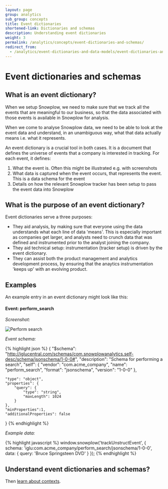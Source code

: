 ```yaml
---
layout: page
group: analytics
sub_group: concepts
title: Event dictionaries
shortened-link: Dictionaries and schemas
description: Understanding event dictionaries
weight: 3
permalink: /analytics/concepts/event-dictionaries-and-schemas/
redirect_from:
  - /analytics/event-dictionaries-and-data-models/event-dictionaries-and-schemas.html
---
```


# Event dictionaries and schemas

## What is an event dictionary?

When we setup Snowplow, we need to make sure that we track all the events that are meaningful to our business, so that the data associated with those events is available in Snowplow for analysis.

When we come to analyse Snowplow data, we need to be able to look at the event data and understand, in an unambiguous way, what that data actually means i.e. what it represents.

An event dictionary is a crucial tool in both cases. It is a document that defines the universe of events that a company is interested in tracking. For each event, it defines:

1. What the event is. Often this might be illustrated e.g. with screenshots
2. What data is captured when the event occurs, that represents the event. This is a data schema for the event
3. Details on how the relevant Snowplow tracker has been setup to pass the event data into Snowplow

## What is the purpose of an event dictionary?

Event dictionaries serve a three purposes:

* They aid analysis, by making sure that everyone using the data understands what each line of data 'means'. This is especially important as companies get larger, and analysts need to crunch data that was defined and instrumented prior to the analyst joining the company.
* They aid technical setup: instrumentation (tracker setup) is driven by the event dictionary.
* They can assist both the product management and analytics development process, by ensuring that the anaytics instrumentation 'keeps up' with an evolving product.

## Examples

An example entry in an event dictionary might look like this:

#### Event: perform_search

_Screenshot:_

![Perform search](http://snowplowanalytics.com/assets/img/analytics/basic-concepts/perform-search-mockup.png)

_Event schema:_

{% highlight json %}
{
    "$schema": "http://iglucentral.com/schemas/com.snowplowanalytics.self-desc/schema/jsonschema/1-0-0#",
    "description": "Schema for performing a search",
    "self": {
        "vendor": "com.acme_company",
        "name": "perform_search",
        "format": "jsonschema",
        "version": "1-0-0"
    },

    "type": "object",
    "properties": {
    	"query": {
            "type": "string",
            "maxLength": 1024
        }
    },
    "minProperties":1,
    "additionalProperties": false
}
{% endhighlight %}

_Example data:_

{% highlight javascript %}
window.snowplow('trackUnstructEvent', {
    schema: 'iglu:com.acme_company/perform_search/jsonschema/1-0-0',
    data: {
        query: 'Bruce Springsteen DVD'
    }
});
{% endhighlight %}


## Understand event dictionaries and schemas?

Then [learn about contexts](../contexts).
